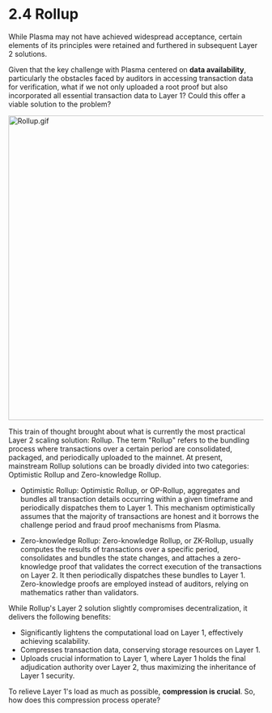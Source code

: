 # 2.4 Rollup

While Plasma may not have achieved widespread acceptance, certain elements of its principles were retained and furthered in subsequent Layer 2 solutions.

Given that the key challenge with Plasma centered on **data availability**, particularly the obstacles faced by auditors in accessing transaction data for verification, what if we not only uploaded a root proof but also incorporated all essential transaction data to Layer 1? Could this offer a viable solution to the problem?

<img src="/assets/2.4.1.gif" width="600px" alt="Rollup.gif" />

This train of thought brought about what is currently the most practical Layer 2 scaling solution: Rollup. The term "Rollup" refers to the bundling process where transactions over a certain period are consolidated, packaged, and periodically uploaded to the mainnet. At present, mainstream Rollup solutions can be broadly divided into two categories: Optimistic Rollup and Zero-knowledge Rollup.

- Optimistic Rollup: Optimistic Rollup, or OP-Rollup, aggregates and bundles all transaction details occurring within a given timeframe and periodically dispatches them to Layer 1. This mechanism optimistically assumes that the majority of transactions are honest and it borrows the challenge period and fraud proof mechanisms from Plasma.

- Zero-knowledge Rollup: Zero-knowledge Rollup, or ZK-Rollup, usually computes the results of transactions over a specific period, consolidates and bundles the state changes, and attaches a zero-knowledge proof that validates the correct execution of the transactions on Layer 2. It then periodically dispatches these bundles to Layer 1. Zero-knowledge proofs are employed instead of auditors, relying on mathematics rather than validators.

While Rollup's Layer 2 solution slightly compromises decentralization, it delivers the following benefits:

- Significantly lightens the computational load on Layer 1, effectively achieving scalability.
- Compresses transaction data, conserving storage resources on Layer 1.
- Uploads crucial information to Layer 1, where Layer 1 holds the final adjudication authority over Layer 2, thus maximizing the inheritance of Layer 1 security.

To relieve Layer 1's load as much as possible, **compression is crucial**. So, how does this compression process operate?

<GithubAvatar owner='lxdao-official' repo='myfirstlayer2-frontend' path='mdx/zh/2.4-rollup.md' />